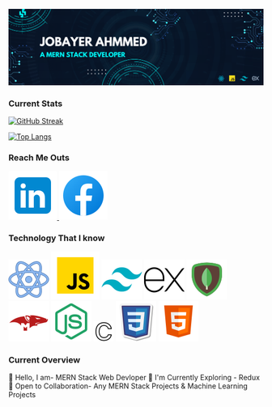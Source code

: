 
 ![Tux, the Linux mascot](/assets/images/github_banner.png)

 ### Current Stats
 [![GitHub Streak](https://github-readme-streak-stats.herokuapp.com?user=Jobayer-Ahmmed&theme=nightfox)](https://git.io/streak-stats)

 [![Top Langs](https://github-readme-stats.vercel.app/api/top-langs/?username=Jobayer-Ahmmed)](https://github.com/Jobayer-Ahmmed/github-readme-stats)

### Reach Me Outs
[ ![Tux, the Linux mascot](/assets/logo/linkedin.svg)](https://www.linkedin.com/in/jobayer-ahmmed-5051b926b)[ ![Tux, the Linux mascot](/assets/logo/facebook.svg)](https://web.facebook.com/jobayer.ahmmed.jas)

### Technology That I know
 ![Tux, the Linux mascot](/assets/logo/react.svg)
 ![Tux, the Linux mascot](/assets/logo/javascript.svg)
 ![Tux, the Linux mascot](/assets/logo/tailwind.svg)
 ![Tux, the Linux mascot](/assets/logo/express-js.svg)
 ![Tux, the Linux mascot](/assets/logo/mongodb.svg)
 ![Tux, the Linux mascot](/assets/logo/mongoose.svg)
 ![Tux, the Linux mascot](/assets/logo/node.svg)
 ![Tux, the Linux mascot](/assets/logo/c.png)
 ![Tux, the Linux mascot](/assets/logo/css.svg)
 ![Tux, the Linux mascot](/assets/logo/html.svg)

 ### Current Overview
 👋 Hello, I am- MERN Stack Web Devloper
 🌱 I'm Currently Exploring - Redux
 🤝 Open to Collaboration- Any MERN Stack Projects & Machine Learning Projects 